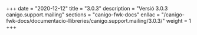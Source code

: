 +++
date        = "2020-12-12"
title       = "3.0.3"
description = "Versió 3.0.3 canigo.support.mailing"
sections    = "canigo-fwk-docs"
enllac		= "/canigo-fwk-docs/documentacio-llibreries/canigo.support.mailing/3.0.3/"
weight		= 1
+++
